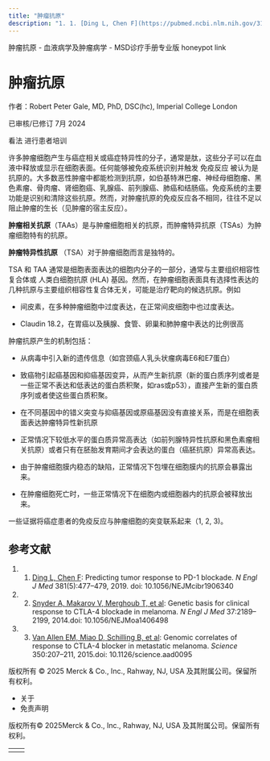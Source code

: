 ```yaml
---
title: "肿瘤抗原"
description: "1. 1. [Ding L, Chen F](https://pubmed.ncbi.nlm.nih.gov/31365807/): Predicting tumor response to PD-1 blockade. _N Engl J Med_ 381(5):477–479, 2019. doi: 10.1056/NEJMcibr1906340"
---
```


﻿肿瘤抗原 \- 血液病学及肿瘤病学 \- MSD诊疗手册专业版 honeypot link

# 肿瘤抗原

作者：Robert Peter Gale, MD, PhD, DSC(hc), Imperial College London

已审核/已修订 7月 2024

看法 进行患者培训

许多肿瘤细胞产生与癌症相关或癌症特异性的分子，通常是肽，这些分子可以在血液中释放或显示在细胞表面。任何能够被免疫系统识别并触发 免疫反应 被认为是抗原的。大多数恶性肿瘤中都能检测到抗原，如伯基特淋巴瘤、神经母细胞瘤、黑色素瘤、骨肉瘤、肾细胞癌、乳腺癌、前列腺癌、肺癌和结肠癌。免疫系统的主要功能是识别和清除这些抗原。然而，对肿瘤抗原的免疫反应各不相同，往往不足以阻止肿瘤的生长（见肿瘤的宿主反应）。

**肿瘤相关抗原**（TAAs）是与肿瘤细胞相关的抗原，而肿瘤特异抗原（TSAs）为肿瘤细胞特有的抗原。

**肿瘤特异性抗原** （TSA）对于肿瘤细胞而言是独特的。

TSA 和 TAA 通常是细胞表面表达的细胞内分子的一部分，通常与主要组织相容性复合体或 人类白细胞抗原 (HLA) 基因。然而，在肿瘤细胞表面具有选择性表达的几种抗原与主要组织相容性复合体无关，可能是治疗靶向的候选抗原。例如

- 间皮素，在多种肿瘤细胞中过度表达，在正常间皮细胞中也过度表达。

- Claudin 18.2，在胃癌以及胰腺、食管、卵巢和肺肿瘤中表达的比例很高


肿瘤抗原产生的机制包括：

- 从病毒中引入新的遗传信息（如宫颈癌人乳头状瘤病毒E6和E7蛋白）

- 致癌物引起癌基因和抑癌基因变异，从而产生新抗原（新的蛋白质序列或者是一些正常不表达和低表达的蛋白质积聚，如ras或p53），直接产生新的蛋白质序列或者使这些蛋白质积聚。

- 在不同基因中的错义突变与抑癌基因或原癌基因没有直接关系，而是在细胞表面表达肿瘤特异性新抗原

- 正常情况下较低水平的蛋白质异常高表达（如前列腺特异性抗原和黑色素瘤相关抗原）或者只有在胚胎发育期间才会表达的蛋白（癌胚抗原）异常高表达。

- 由于肿瘤细胞膜内稳态的缺陷，正常情况下包埋在细胞膜内的抗原会暴露出来。

- 在肿瘤细胞死亡时，一些正常情况下在细胞内或细胞器内的抗原会被释放出来。


一些证据将癌症患者的免疫反应与肿瘤细胞的突变联系起来（1, 2, 3)。

## 参考文献

1. 1. [Ding L, Chen F](https://pubmed.ncbi.nlm.nih.gov/31365807/): Predicting tumor response to PD-1 blockade. _N Engl J Med_ 381(5):477–479, 2019. doi: 10.1056/NEJMcibr1906340

2. 2. [Snyder A, Makarov V, Merghoub T, et al](https://www.ncbi.nlm.nih.gov/pubmed/25409260): Genetic basis for clinical response to CTLA-4 blockade in melanoma. _N Engl J Med_ 37:2189–2199, 2014.doi: 10.1056/NEJMoa1406498

3. 3. [Van Allen EM, Miao D, Schilling B, et al](https://www.ncbi.nlm.nih.gov/pubmed/26359337): Genomic correlates of response to CTLA-4 blocker in metastatic melanoma. _Science_ 350:207–211, 2015.doi: 10.1126/science.aad0095




版权所有 © 2025
Merck & Co., Inc., Rahway, NJ, USA 及其附属公司。保留所有权利。

- 关于
- 免责声明

版权所有© 2025Merck & Co., Inc., Rahway, NJ, USA 及其附属公司。保留所有权利。

|     |     |
| --- | --- |
|  |  |